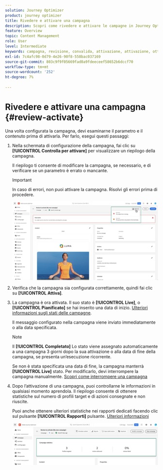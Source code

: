 ```yaml
---
solution: Journey Optimizer
product: journey optimizer
title: Rivedere e attivare una campagna
description: Scopri come rivedere e attivare le campagne in Journey Optimizer
feature: Overview
topic: Content Management
role: User
level: Intermediate
keywords: campagna, revisione, convalida, attivazione, attivazione, ottimizzatore
exl-id: 7c4afc98-0d79-4e26-90f8-558bac037169
source-git-commit: 803c9f9f05669fad0a9fdeeceef58652b6dccf70
workflow-type: tm+mt
source-wordcount: '252'
ht-degree: 7%

---
```


# Rivedere e attivare una campagna {#review-activate}

Una volta configurata la campagna, devi esaminarne il parametro e il contenuto prima di attivarla. Per farlo, esegui questi passaggi:

1. Nella schermata di configurazione della campagna, fai clic su **[!UICONTROL Controlla per attivare]** per visualizzare un riepilogo della campagna.

   Il riepilogo ti consente di modificare la campagna, se necessario, e di verificare se un parametro è errato o mancante.

   >[!IMPORTANT]
   >
   >In caso di errori, non puoi attivare la campagna. Risolvi gli errori prima di procedere.

   ![](assets/create-campaign-alerts.png)

1. Verifica che la campagna sia configurata correttamente, quindi fai clic su **[!UICONTROL Attiva]**.

1. La campagna è ora attivata. Il suo stato è **[!UICONTROL Live]**, o **[!UICONTROL Pianificato]** se hai inserito una data di inizio. [Ulteriori informazioni sugli stati delle campagne](get-started-with-campaigns.md#statuses).

   Il messaggio configurato nella campagna viene inviato immediatamente o alla data specificata.

   >[!NOTE]
   >
   >Il **[!UICONTROL Completato]** Lo stato viene assegnato automaticamente a una campagna 3 giorni dopo la sua attivazione o alla data di fine della campagna, se presenta un’esecuzione ricorrente.
   >
   >Se non è stata specificata una data di fine, la campagna manterrà **[!UICONTROL Live]** stato. Per modificarlo, devi interrompere la campagna manualmente. [Scopri come interrompere una campagna](modify-stop-campaign.md)

1. Dopo l’attivazione di una campagna, puoi controllarne le informazioni in qualsiasi momento aprendola. Il riepilogo consente di ottenere statistiche sul numero di profili target e di azioni consegnate e non riuscite.

   Puoi anche ottenere ulteriori statistiche nei rapporti dedicati facendo clic sul pulsante **[!UICONTROL Rapporti]** pulsante. [Ulteriori informazioni](../reports/campaign-global-report.md)

   ![](assets/create-campaign-summary.png)
